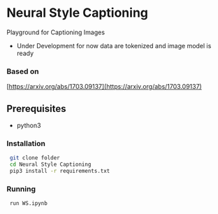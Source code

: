 # Neural Style Captioning
Playground for Captioning Images
* Under Development for now data are tokenized and image model is ready
### Based on
[https://arxiv.org/abs/1703.09137](https://arxiv.org/abs/1703.09137)
## Prerequisites
* python3
### Installation
```sh
 git clone folder
 cd Neural Style Captioning
 pip3 install -r requirements.txt
 ```
 ### Running
```sh
 run WS.ipynb
```
